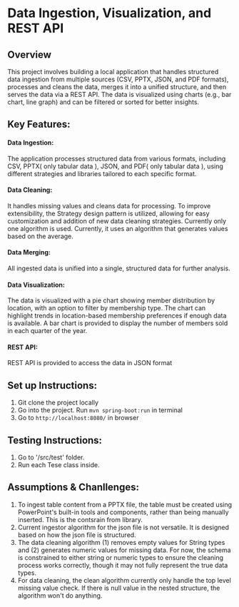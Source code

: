 # Data Ingestion, Visualization, and REST API


## Overview
This project involves building a local application that handles structured data ingestion from multiple sources (CSV, PPTX, JSON, and PDF formats), processes and cleans the data, merges it into a unified structure, and then serves the data via a REST API. The data is visualized using charts (e.g., bar chart, line graph) and can be filtered or sorted for better insights.


## Key Features:
#### Data Ingestion: 
The application processes structured data from various formats, including CSV, PPTX( only tabular data ), JSON, and PDF( only tabular data ), using different strategies and libraries tailored to each specific format.

#### Data Cleaning:
It handles missing values and cleans data for processing. To improve extensibility, the Strategy design pattern is utilized, allowing for easy customization and addition of new data cleaning strategies. Currently only one algorithm is used. Currently, it uses an algorithm that generates values based on the average.
#### Data Merging: 
All ingested data is unified into a single, structured data for further analysis.
#### Data Visualization: 
The data is visualized with a pie chart showing member distribution by location, with an option to filter by membership type. The chart can highlight trends in location-based membership preferences if enough data is available. A bar chart is provided to display the number of members sold in each quarter of the year.
#### REST API: 
REST API is provided to access the data in JSON format


## Set up Instructions:
1. Git clone the project locally
2. Go into the project. Run `mvn spring-boot:run` in terminal
3. Go to `http://localhost:8080/` in browser
   

## Testing Instructions:
1. Go to '/src/test' folder.
2. Run each Tese class inside.


## Assumptions & Chanllenges:
1. To ingest table content from a PPTX file, the table must be created using PowerPoint's built-in tools and components, rather than being manually inserted. This is the contsrain from library.
3. Current ingestor algorithm for the json file is not versatile. It is designed based on how the json file is structured.
4. The data cleaning algorithm (1) removes empty values for String types and (2) generates numeric values for missing data. For now, the schema is constrained to either string or numeric types to ensure the cleaning process works correctly, though it may not fully represent the true data types.
5. For data cleaning, the clean algorithm currently only handle the top level missing value check. If there is null value in the nested structure, the algorithm won't do anything.
